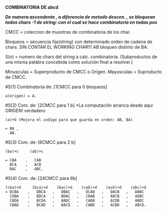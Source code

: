    **COMBINATORIA DE abcd**


***De manera ascendente , a diferencia de metodo descen. , se bloquean***
***todos chars -1 de string: con el cual se hace combinatoria en todas pos***

CMCC = coleccion de muestras de combinatoria de los char.

Bloqueos = secuencia fija(string) con determinado orden de cadena de chars.
SIN CONTAR EL WORKING CHAR!!!
    AB bloqueo distinto de BA.  

S(n) = numero de chars del string  a calc. combinatoria. (Subproductos
de una misma palabra concebida como solución final a resolver.)

Minusculas = Superproducto de CMCC o Origen.
Mayusculas = Suproducto de CMCC.

#S(1) Combinatoria de:  [1CMCC para 0 bloqueos]

    a(origen) = A.

#S(2) Com. de:  [2CMCC para 1 b]  *La computación arranca desde aqui ORIGEN! verdadero

    (a)+b (Mejora el codigo para que guarda en orden: AB, BA)

    = BA ,
      AB.

#S(3) Com. de:  [6CMCC para 2 b]

    (ba)+c     (ab)+c       

    = CBA    ,   CAB
      BCA    ,   ACB
      BAC    ,   ABC.

#S(4) Com. de:  [24CMCC para  6b]

    (cba)+d     (bca)+d    (bac)+d    (cab)+d    (acb)+d    (abc)+d
    = DCBA    ,   DBCA   ,   DBAC   ,   DCAB   ,   DACB   ,   DABC
      CDBA    ,   BDCA   ,   BDAC   ,   CDAB   ,   ADCB   ,   ADBC
      CBDA    ,   BCDA   ,   BADC   ,   CADB   ,   ACDB   ,   ABDC
      CBAD    ,   BCAD   ,   BACD   ,   CABD   ,   ACBD   ,   ABCD.